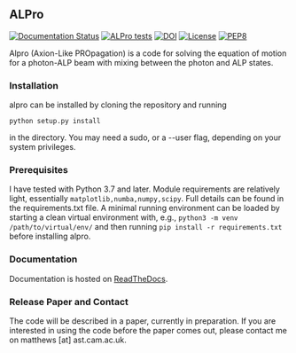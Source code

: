 ## ALPro

[![Documentation Status](https://readthedocs.org/projects/alpro/badge/?version=latest)](https://alpro.readthedocs.io/en/latest/?badge=latest)
[![ALPro tests](https://github.com/jhmatthews/alpro/actions/workflows/alpro-tests.yml/badge.svg)](https://github.com/jhmatthews/alpro/actions/workflows/alpro-tests.yml)
[![DOI](https://zenodo.org/badge/218793537.svg)](https://zenodo.org/badge/latestdoi/218793537)
[![License](https://img.shields.io/badge/License-BSD_3--Clause-blue.svg)](https://opensource.org/licenses/BSD-3-Clause)
[![PEP8](https://img.shields.io/badge/code%20style-pep8-orange.svg)](https://www.python.org/dev/peps/pep-0008/)

Alpro (Axion-Like PROpagation) is a code for solving the equation of motion for a photon-ALP beam with mixing between the photon and ALP states. 

### Installation

alpro can be installed by cloning the repository and running

```
python setup.py install
```

in the directory. You may need a sudo, or a --user flag, depending on your system privileges. 

### Prerequisites

I have tested with Python 3.7 and later. Module requirements are relatively light, essentially ```matplotlib,numba,numpy,scipy```. Full details can be found in the requirements.txt file. A minimal running environment can be loaded by starting a clean virtual environment with, e.g., ```python3 -m venv /path/to/virtual/env/``` and then running ```pip install -r requirements.txt``` before installing alpro. 

### Documentation

Documentation is hosted on [ReadTheDocs](https://alpro.readthedocs.io/en/latest/). 

### Release Paper and Contact

The code will be described in a paper, currently in preparation. If you are interested in using the code before the paper comes out, please contact me on matthews [at] ast.cam.ac.uk. 

